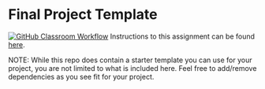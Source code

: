 Final Project Template
=====================
[![GitHub Classroom Workflow](https://github.com/IT3049C-Lively-FA23/final-project-template-TakaKiu/actions/workflows/classroom.yml/badge.svg)](https://github.com/IT3049C-Lively-FA23/final-project-template-TakaKiu/actions/workflows/classroom.yml)
Instructions to this assignment can be found [here](https://uc.instructure.com/courses/1641850/assignments/20048162).

NOTE: While this repo does contain a starter template you can use for your project, you are not limited to what is included here. Feel free to add/remove dependencies as you see fit for your project.
